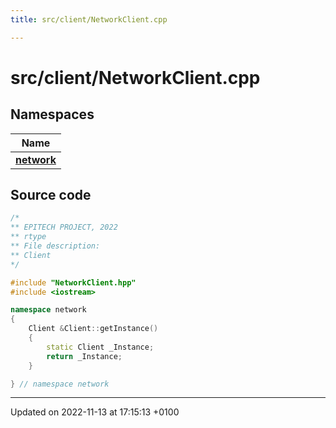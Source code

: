 ```yaml
---
title: src/client/NetworkClient.cpp

---
```


# src/client/NetworkClient.cpp



## Namespaces

| Name           |
| -------------- |
| **[network](Namespaces/namespacenetwork.md)**  |




## Source code

```cpp
/*
** EPITECH PROJECT, 2022
** rtype
** File description:
** Client
*/

#include "NetworkClient.hpp"
#include <iostream>

namespace network
{
    Client &Client::getInstance()
    {
        static Client _Instance;
        return _Instance;
    }

} // namespace network
```


-------------------------------

Updated on 2022-11-13 at 17:15:13 +0100
